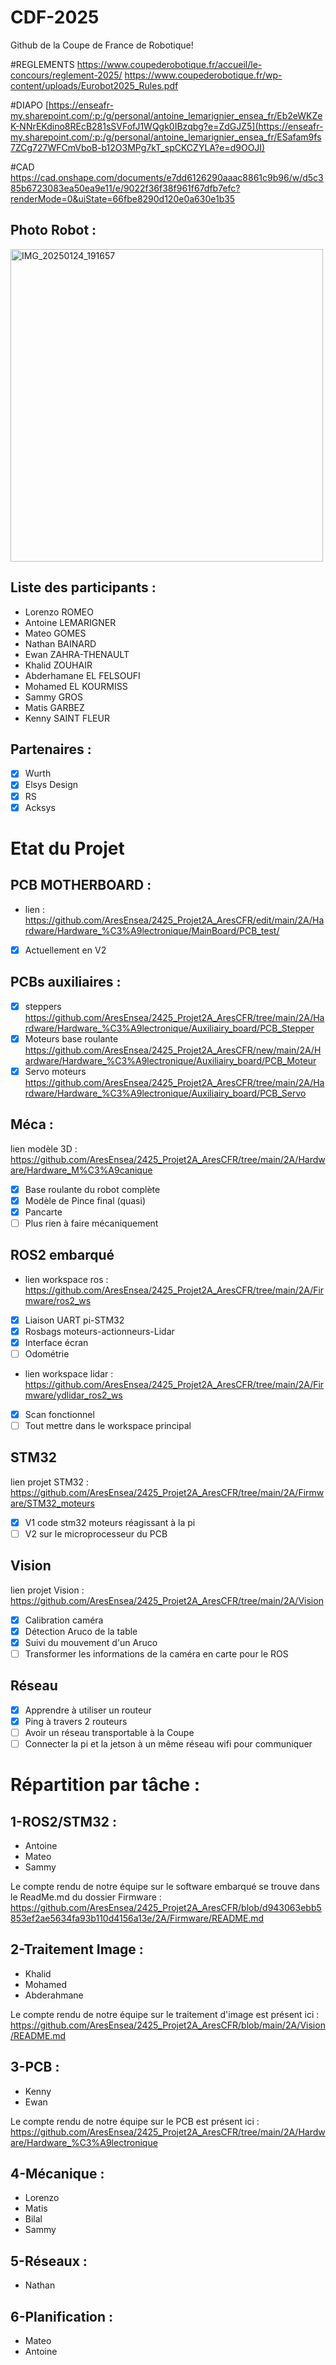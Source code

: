 # CDF-2025
Github de la Coupe de France de Robotique!

#REGLEMENTS
https://www.coupederobotique.fr/accueil/le-concours/reglement-2025/
https://www.coupederobotique.fr/wp-content/uploads/Eurobot2025_Rules.pdf

#DIAPO 
[https://enseafr-my.sharepoint.com/:p:/g/personal/antoine_lemarignier_ensea_fr/Eb2eWKZeK-NNrEKdino8REcB281sSVFofJ1WQgk0IBzqbg?e=ZdGJZ5](https://enseafr-my.sharepoint.com/:p:/g/personal/antoine_lemarignier_ensea_fr/ESafam9fs7ZCg727WFCmVboB-b12O3MPg7kT_spCKCZYLA?e=d9OOJI)

#CAD
https://cad.onshape.com/documents/e7dd6126290aaac8861c9b96/w/d5c385b6723083ea50ea9e11/e/9022f36f38f961f67dfb7efc?renderMode=0&uiState=66fbe8290d120e0a630e1b35

## Photo Robot :
<img src="https://github.com/user-attachments/assets/f719fcd2-1e79-4abe-89d7-a2176633c4ac" alt="IMG_20250124_191657" width="500"/>


## Liste des participants :
- Lorenzo ROMEO
- Antoine LEMARIGNER
- Mateo GOMES
- Nathan BAINARD
- Ewan ZAHRA-THENAULT
- Khalid ZOUHAIR
- Abderhamane EL FELSOUFI 
- Mohamed EL KOURMISS 
- Sammy GROS
- Matis GARBEZ
- Kenny SAINT FLEUR

## Partenaires :
- [x] Wurth
- [x] Elsys Design
- [x] RS
- [x] Acksys

# Etat du Projet 

## PCB MOTHERBOARD : 
- lien : https://github.com/AresEnsea/2425_Projet2A_AresCFR/edit/main/2A/Hardware/Hardware_%C3%A9lectronique/MainBoard/PCB_test/
- [x] Actuellement en V2
## PCBs auxiliaires :
- [x] steppers https://github.com/AresEnsea/2425_Projet2A_AresCFR/tree/main/2A/Hardware/Hardware_%C3%A9lectronique/Auxiliairy_board/PCB_Stepper
- [x] Moteurs base roulante https://github.com/AresEnsea/2425_Projet2A_AresCFR/new/main/2A/Hardware/Hardware_%C3%A9lectronique/Auxiliairy_board/PCB_Moteur
- [x] Servo moteurs https://github.com/AresEnsea/2425_Projet2A_AresCFR/tree/main/2A/Hardware/Hardware_%C3%A9lectronique/Auxiliairy_board/PCB_Servo

## Méca :
lien modèle 3D : https://github.com/AresEnsea/2425_Projet2A_AresCFR/tree/main/2A/Hardware/Hardware_M%C3%A9canique
- [x] Base roulante du robot complète
- [x] Modèle de Pince final (quasi)
- [x] Pancarte
- [ ] Plus rien à faire mécaniquement

## ROS2 embarqué
- lien workspace ros : https://github.com/AresEnsea/2425_Projet2A_AresCFR/tree/main/2A/Firmware/ros2_ws
- [x] Liaison UART pi-STM32
- [x] Rosbags moteurs-actionneurs-Lidar
- [x] Interface écran
- [ ] Odométrie
- lien workspace lidar : https://github.com/AresEnsea/2425_Projet2A_AresCFR/tree/main/2A/Firmware/ydlidar_ros2_ws
- [x] Scan fonctionnel
- [ ] Tout mettre dans le workspace principal

## STM32
lien projet STM32 : https://github.com/AresEnsea/2425_Projet2A_AresCFR/tree/main/2A/Firmware/STM32_moteurs
- [x] V1 code stm32 moteurs réagissant à la pi
- [ ] V2 sur le microprocesseur du PCB

## Vision
lien projet Vision : https://github.com/AresEnsea/2425_Projet2A_AresCFR/tree/main/2A/Vision
- [x] Calibration caméra
- [x] Détection Aruco de la table
- [x] Suivi du mouvement d'un Aruco
- [ ] Transformer les informations de la caméra en carte pour le ROS

## Réseau
- [x] Apprendre à utiliser un routeur
- [x] Ping à travers 2 routeurs
- [ ] Avoir un réseau transportable à la Coupe
- [ ] Connecter la pi et la jetson à un même réseau wifi pour communiquer
   
# Répartition par tâche :

## 1-ROS2/STM32 :
- Antoine
- Mateo
- Sammy

Le compte rendu de notre équipe sur le software embarqué se trouve dans le ReadMe.md du dossier Firmware :
https://github.com/AresEnsea/2425_Projet2A_AresCFR/blob/d943063ebb5853ef2ae5634fa93b110d4156a13e/2A/Firmware/README.md

## 2-Traitement Image :
- Khalid
- Mohamed
- Abderahmane

Le compte rendu de notre équipe sur le traitement d'image est présent ici :
https://github.com/AresEnsea/2425_Projet2A_AresCFR/blob/main/2A/Vision/README.md

## 3-PCB :
- Kenny
- Ewan

Le compte rendu de notre équipe sur le PCB est présent ici :
https://github.com/AresEnsea/2425_Projet2A_AresCFR/tree/main/2A/Hardware/Hardware_%C3%A9lectronique

## 4-Mécanique :
- Lorenzo
- Matis
- Bilal
- Sammy 

## 5-Réseaux :
- Nathan

## 6-Planification :
- Mateo
- Antoine 

